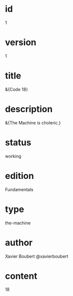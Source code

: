 # id

1

# version

1

# title

&{Code 18}

# description

&{The Machine is choleric.}

# status

working

# edition

Fundamentals

# type

the-machine

# author

Xavier Boubert @xavierboubert

# content

18